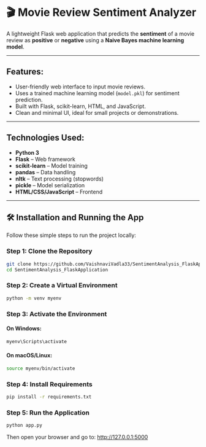 # 🎬 Movie Review Sentiment Analyzer

A lightweight Flask web application that predicts the **sentiment** of a movie review as **positive** or **negative** using a **Naive Bayes machine learning model**.

---

## Features:

- User-friendly web interface to input movie reviews.
- Uses a trained machine learning model (`model.pkl`) for sentiment prediction.
- Built with Flask, scikit-learn, HTML, and JavaScript.
- Clean and minimal UI, ideal for small projects or demonstrations.

---

## Technologies Used:

- **Python 3**
- **Flask** – Web framework
- **scikit-learn** – Model training
- **pandas** – Data handling
- **nltk** – Text processing (stopwords)
- **pickle** – Model serialization
- **HTML/CSS/JavaScript** – Frontend


---

## 🛠️ Installation and Running the App

Follow these simple steps to run the project locally:

### Step 1: Clone the Repository

```bash
git clone https://github.com/VaishnaviVadla33/SentimentAnalysis_FlaskApplication.git
cd SentimentAnalysis_FlaskApplication
```

### Step 2: Create a Virtual Environment
```bash
python -m venv myenv
```

### Step 3: Activate the Environment
#### On Windows:
```bash
myenv\Scripts\activate
```
#### On macOS/Linux:
```bash
source myenv/bin/activate
```

### Step 4: Install Requirements
```bash
pip install -r requirements.txt
```

### Step 5: Run the Application
```bash
python app.py
```

Then open your browser and go to:
http://127.0.0.1:5000




